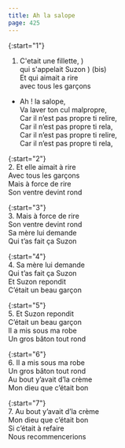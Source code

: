 ```yaml
---
title: Ah la salope
page: 425
---  
```


{:start="1"}  
1. C'etait une fillette, )  
qui s'appelait Suzon  ) (bis)  
Et qui aimait a rire  
avec tous les garçons  


- Ah ! la salope,  
Va laver ton cul malpropre,  
Car il n’est pas propre ti relire,  
Car il n’est pas propre ti rela,  
Car il n’est pas propre ti relire,  
Car il n’est pas propre ti rela,  


{:start="2"}  
2. Et elle aimait à rire  
Avec tous les garçons  
Mais à force de rire  
Son ventre devint rond  


{:start="3"}  
3. Mais à force de rire  
Son ventre devint rond  
Sa mère lui demande  
Qui t’as fait ça Suzon  


{:start="4"}  
4. Sa mère lui demande  
Qui t’as fait ça Suzon  
Et Suzon repondit  
C’était un beau garçon  


{:start="5"}  
5. Et Suzon repondit  
C’était un beau garçon  
Il a mis sous ma robe  
Un gros bâton tout rond  


{:start="6"}  
6. Il a mis sous ma robe  
Un gros bâton tout rond  
Au bout y’avait d’la crème  
Mon dieu que c’était bon  


{:start="7"}  
7. Au bout y’avait d’la crème  
Mon dieu que c’était bon  
Si c’était à refaire  
Nous recommencerions  
